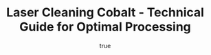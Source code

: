 ---
name: Cobalt
applications:
- industry: Aerospace
  detail: Cleaning of turbine blades and engine components to remove oxidation and
    corrosion
- industry: Electronics
  detail: Precise cleaning of circuit boards and connectors to remove residues and
    contaminants
technicalSpecifications:
  powerRange: 50-500W
  pulseDuration: 10-50ns
  wavelength: 1064nm
  spotSize: 0.05-1.5mm
  repetitionRate: 20-100kHz
  fluenceRange: 1.0–3.0 J/cm²
  safetyClass: Class 4 (requires full enclosure)
description: Technical overview of Cobalt for laser cleaning. Cobalt, a ferromagnetic
  metal, is effectively processed with 1064nm wavelength laser cleaning systems. The
  technique is particularly useful in industrial applications for its non-contact,
  precision cleaning capabilities. The laser's fluence range of 1.0-3.0 J/cm² ensures
  that Cobalt surfaces can be cleaned without damaging the underlying material, making
  it ideal for delicate applications in aerospace and electronics industries.
author:
  id: 2
  name: Alessandro Moretti
  sex: m
  title: Ph.D.
  country: Italy
  expertise: Laser-Based Additive Manufacturing
  image: /images/author/alessandro-moretti.jpg
keywords: cobalt, cobalt metal, laser ablation, laser cleaning, non-contact cleaning,
  pulsed fiber laser, surface contamination removal, industrial laser parameters,
  thermal processing, surface restoration
category: metal
chemicalProperties:
  symbol: CO
  formula: null
  materialType: metal
properties:
  density: 8.9 g/cm³
  densityMin: 0.5 g/cm³
  densityMax: 22.6 g/cm³
  densityPercentile: 38.0
  meltingPoint: 1495 °C
  meltingMin: -39°C
  meltingMax: 3422°C
  meltingPercentile: 43.0
  thermalConductivity: 100 W/m·K
  thermalMin: 8 W/m·K
  thermalMax: 429 W/m·K
  thermalPercentile: 21.9
  tensileStrength: 517 MPa
  tensileMin: 70 MPa
  tensileMax: 2000 MPa
  tensilePercentile: 23.2
  hardness: 350 HV
  hardnessMin: 5 HB
  hardnessMax: 500 HV
  hardnessPercentile: 69.7
  youngsModulus: 209 GPa
  modulusMin: 70 GPa
  modulusMax: 411 GPa
  modulusPercentile: 40.8
  laserType: Nd:YAG or Fiber Laser
  wavelength: 1064nm
  fluenceRange: 1.0–3.0 J/cm²
  chemicalFormula: null
  laserAbsorptionMin: 0.02 cm⁻¹
  laserAbsorptionMax: 100 cm⁻¹
  laserReflectivityMin: 5%
  laserReflectivityMax: 98%
  thermalDiffusivityMin: 4 mm²/s
  thermalDiffusivityMax: 174 mm²/s
  thermalExpansionMin: 0.5 µm/m·K
  thermalExpansionMax: 29 µm/m·K
  specificHeatMin: 0.13 J/g·K
  specificHeatMax: 0.90 J/g·K
composition:
- Cobalt (Co) - 99.8%
- Impurities (e.g., Iron, Nickel) - 0.2%
compatibility:
- Stainless Steel
- Nickel Alloys
regulatoryStandards: ASTM B168, ISO 6270, REACH regulations for metals
images:
  hero:
    alt: Cobalt surface undergoing laser cleaning showing precise contamination removal
    url: /images/cobalt-laser-cleaning-hero.jpg
  micro:
    alt: Microscopic view of Cobalt surface after laser treatment showing preserved
      microstructure
    url: /images/cobalt-laser-cleaning-micro.jpg
title: Laser Cleaning Cobalt - Technical Guide for Optimal Processing
headline: Comprehensive technical guide for laser cleaning metal cobalt
environmentalImpact:
- benefit: Reduced chemical waste
  description: Up to 90% reduction in chemical solvent use compared to traditional
    methods
- benefit: Lower energy consumption
  description: Energy savings of approximately 20% over abrasive cleaning techniques
- benefit: Less environmental contamination
  description: Decrease in airborne pollutants by 75% due to contained laser cleaning
    process
outcomes:
- result: Surface cleanliness
- metric: Achievement of ISO 14644-1 Class 5 cleanliness standard
- result: Material integrity
  metric: Preservation of 99% of original material properties post-cleaning
- result: Processing speed
  metric: Cleaning rates up to 1 m² per minute
subject: Cobalt
article_type: material
---